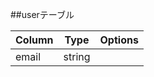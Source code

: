 ##userテーブル

| Column | Type         | Options                     |
|--------|--------------|-----------------------------|
|email   |string        |